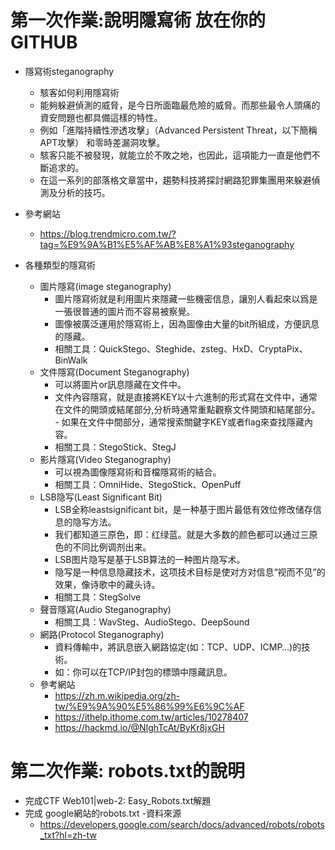 # 第一次作業:說明隱寫術 放在你的GITHUB
   
- 隱寫術steganography
  - 駭客如何利用隱寫術
  - 能夠躲避偵測的威脅，是今日所面臨最危險的威脅。而那些最令人頭痛的資安問題也都具備這樣的特性。
  - 例如「進階持續性滲透攻擊」（Advanced Persistent Threat，以下簡稱APT攻擊） 和零時差漏洞攻擊。
  - 駭客只能不被發現，就能立於不敗之地，也因此，這項能力一直是他們不斷追求的。
  - 在這一系列的部落格文章當中，趨勢科技將探討網路犯罪集團用來躲避偵測及分析的技巧。
- 參考網站 
   - https://blog.trendmicro.com.tw/?tag=%E9%9A%B1%E5%AF%AB%E8%A1%93steganography
  
- 各種類型的隱寫術
   - 圖片隱寫(image steganography)
      - 圖片隱寫術就是利用圖片來隱藏一些機密信息，讓別人看起來以爲是一張很普通的圖片而不容易被察覺。
      - 圖像被廣泛運用於隱寫術上，因為圖像由大量的bit所組成，方便訊息的隱藏。
      - 相關工具：QuickStego、Steghide、zsteg、HxD、CryptaPix、BinWalk
   - 文件隱寫(Document Steganography)
      - 可以將圖片or訊息隱藏在文件中。
      - 文件內容隱寫，就是直接將KEY以十六進制的形式寫在文件中，通常在文件的開頭或結尾部分,分析時通常重點觀察文件開頭和結尾部分。                                                           - 如果在文件中間部分，通常搜索關鍵字KEY或者flag來查找隱藏內容。
      - 相關工具：StegoStick、StegJ
   - 影片隱寫(Video Steganography)
      - 可以視為圖像隱寫術和音檔隱寫術的結合。
      - 相關工具：OmniHide、StegoStick、OpenPuff
   - LSB隐写(Least Significant Bit)
      - LSB全称leastsignificant bit，是一种基于图片最低有效位修改储存信息的隐写方法。
      - 我们都知道三原色，即：红绿蓝。就是大多数的颜色都可以通过三原色的不同比例调剂出来。
      - LSB图片隐写是基于LSB算法的一种图片隐写术。
      - 隐写是一种信息隐藏技术，这项技术目标是使对方对信息“视而不见”的效果，像诗歌中的藏头诗。
      - 相關工具：StegSolve
   - 聲音隱寫(Audio Steganography)
      - 相關工具：WavSteg、AudioStego、DeepSound 
   - 網路(Protocol Steganography)
      - 資料傳輸中，將訊息嵌入網路協定(如：TCP、UDP、ICMP…)的技術。 
      - 如：你可以在TCP/IP封包的標頭中隱藏訊息。
   - 參考網站
      - https://zh.m.wikipedia.org/zh-tw/%E9%9A%90%E5%86%99%E6%9C%AF
      - https://ithelp.ithome.com.tw/articles/10278407
      - https://hackmd.io/@NIghTcAt/ByKr8jxGH
# 第二次作業: robots.txt的說明
   - 完成CTF Web101|web-2: Easy_Robots.txt解題
   - 完成 google網站的robots.txt
   -資料來源
     - https://developers.google.com/search/docs/advanced/robots/robots_txt?hl=zh-tw
  
  
  
